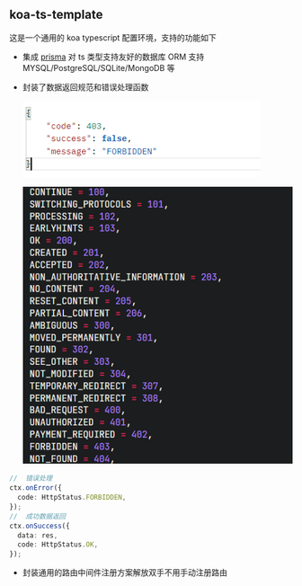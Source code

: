 ## koa-ts-template

这是一个通用的 koa typescript 配置环境，支持的功能如下

- 集成 [prisma](https://www.prisma.io/) 对 ts 类型支持友好的数据库 ORM 支持 MYSQL/PostgreSQL/SQLite/MongoDB 等
- 封装了数据返回规范和错误处理函数

  ![](./images/1.png)

  ![](./images/2.png)

```ts
//  错误处理
ctx.onError({
  code: HttpStatus.FORBIDDEN,
});
//  成功数据返回
ctx.onSuccess({
  data: res,
  code: HttpStatus.OK,
});
```

- 封装通用的路由中间件注册方案解放双手不用手动注册路由
